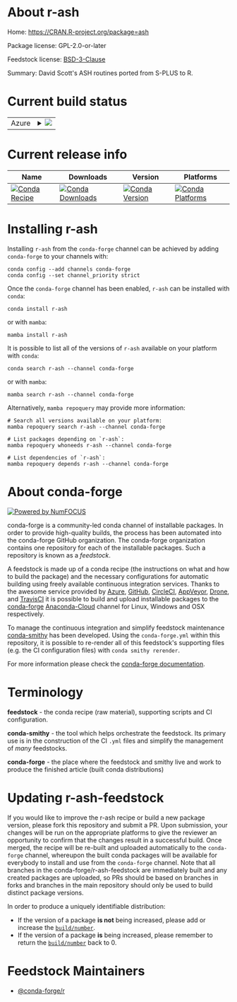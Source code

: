 About r-ash
===========

Home: https://CRAN.R-project.org/package=ash

Package license: GPL-2.0-or-later

Feedstock license: [BSD-3-Clause](https://github.com/conda-forge/r-ash-feedstock/blob/main/LICENSE.txt)

Summary: David Scott's ASH routines ported from S-PLUS to R.

Current build status
====================


<table>
    
  <tr>
    <td>Azure</td>
    <td>
      <details>
        <summary>
          <a href="https://dev.azure.com/conda-forge/feedstock-builds/_build/latest?definitionId=963&branchName=main">
            <img src="https://dev.azure.com/conda-forge/feedstock-builds/_apis/build/status/r-ash-feedstock?branchName=main">
          </a>
        </summary>
        <table>
          <thead><tr><th>Variant</th><th>Status</th></tr></thead>
          <tbody><tr>
              <td>linux_64_r_base4.1</td>
              <td>
                <a href="https://dev.azure.com/conda-forge/feedstock-builds/_build/latest?definitionId=963&branchName=main">
                  <img src="https://dev.azure.com/conda-forge/feedstock-builds/_apis/build/status/r-ash-feedstock?branchName=main&jobName=linux&configuration=linux_64_r_base4.1" alt="variant">
                </a>
              </td>
            </tr><tr>
              <td>linux_64_r_base4.2</td>
              <td>
                <a href="https://dev.azure.com/conda-forge/feedstock-builds/_build/latest?definitionId=963&branchName=main">
                  <img src="https://dev.azure.com/conda-forge/feedstock-builds/_apis/build/status/r-ash-feedstock?branchName=main&jobName=linux&configuration=linux_64_r_base4.2" alt="variant">
                </a>
              </td>
            </tr><tr>
              <td>osx_64_r_base4.1</td>
              <td>
                <a href="https://dev.azure.com/conda-forge/feedstock-builds/_build/latest?definitionId=963&branchName=main">
                  <img src="https://dev.azure.com/conda-forge/feedstock-builds/_apis/build/status/r-ash-feedstock?branchName=main&jobName=osx&configuration=osx_64_r_base4.1" alt="variant">
                </a>
              </td>
            </tr><tr>
              <td>osx_64_r_base4.2</td>
              <td>
                <a href="https://dev.azure.com/conda-forge/feedstock-builds/_build/latest?definitionId=963&branchName=main">
                  <img src="https://dev.azure.com/conda-forge/feedstock-builds/_apis/build/status/r-ash-feedstock?branchName=main&jobName=osx&configuration=osx_64_r_base4.2" alt="variant">
                </a>
              </td>
            </tr><tr>
              <td>win_64</td>
              <td>
                <a href="https://dev.azure.com/conda-forge/feedstock-builds/_build/latest?definitionId=963&branchName=main">
                  <img src="https://dev.azure.com/conda-forge/feedstock-builds/_apis/build/status/r-ash-feedstock?branchName=main&jobName=win&configuration=win_64_" alt="variant">
                </a>
              </td>
            </tr>
          </tbody>
        </table>
      </details>
    </td>
  </tr>
</table>

Current release info
====================

| Name | Downloads | Version | Platforms |
| --- | --- | --- | --- |
| [![Conda Recipe](https://img.shields.io/badge/recipe-r--ash-green.svg)](https://anaconda.org/conda-forge/r-ash) | [![Conda Downloads](https://img.shields.io/conda/dn/conda-forge/r-ash.svg)](https://anaconda.org/conda-forge/r-ash) | [![Conda Version](https://img.shields.io/conda/vn/conda-forge/r-ash.svg)](https://anaconda.org/conda-forge/r-ash) | [![Conda Platforms](https://img.shields.io/conda/pn/conda-forge/r-ash.svg)](https://anaconda.org/conda-forge/r-ash) |

Installing r-ash
================

Installing `r-ash` from the `conda-forge` channel can be achieved by adding `conda-forge` to your channels with:

```
conda config --add channels conda-forge
conda config --set channel_priority strict
```

Once the `conda-forge` channel has been enabled, `r-ash` can be installed with `conda`:

```
conda install r-ash
```

or with `mamba`:

```
mamba install r-ash
```

It is possible to list all of the versions of `r-ash` available on your platform with `conda`:

```
conda search r-ash --channel conda-forge
```

or with `mamba`:

```
mamba search r-ash --channel conda-forge
```

Alternatively, `mamba repoquery` may provide more information:

```
# Search all versions available on your platform:
mamba repoquery search r-ash --channel conda-forge

# List packages depending on `r-ash`:
mamba repoquery whoneeds r-ash --channel conda-forge

# List dependencies of `r-ash`:
mamba repoquery depends r-ash --channel conda-forge
```


About conda-forge
=================

[![Powered by
NumFOCUS](https://img.shields.io/badge/powered%20by-NumFOCUS-orange.svg?style=flat&colorA=E1523D&colorB=007D8A)](https://numfocus.org)

conda-forge is a community-led conda channel of installable packages.
In order to provide high-quality builds, the process has been automated into the
conda-forge GitHub organization. The conda-forge organization contains one repository
for each of the installable packages. Such a repository is known as a *feedstock*.

A feedstock is made up of a conda recipe (the instructions on what and how to build
the package) and the necessary configurations for automatic building using freely
available continuous integration services. Thanks to the awesome service provided by
[Azure](https://azure.microsoft.com/en-us/services/devops/), [GitHub](https://github.com/),
[CircleCI](https://circleci.com/), [AppVeyor](https://www.appveyor.com/),
[Drone](https://cloud.drone.io/welcome), and [TravisCI](https://travis-ci.com/)
it is possible to build and upload installable packages to the
[conda-forge](https://anaconda.org/conda-forge) [Anaconda-Cloud](https://anaconda.org/)
channel for Linux, Windows and OSX respectively.

To manage the continuous integration and simplify feedstock maintenance
[conda-smithy](https://github.com/conda-forge/conda-smithy) has been developed.
Using the ``conda-forge.yml`` within this repository, it is possible to re-render all of
this feedstock's supporting files (e.g. the CI configuration files) with ``conda smithy rerender``.

For more information please check the [conda-forge documentation](https://conda-forge.org/docs/).

Terminology
===========

**feedstock** - the conda recipe (raw material), supporting scripts and CI configuration.

**conda-smithy** - the tool which helps orchestrate the feedstock.
                   Its primary use is in the construction of the CI ``.yml`` files
                   and simplify the management of *many* feedstocks.

**conda-forge** - the place where the feedstock and smithy live and work to
                  produce the finished article (built conda distributions)


Updating r-ash-feedstock
========================

If you would like to improve the r-ash recipe or build a new
package version, please fork this repository and submit a PR. Upon submission,
your changes will be run on the appropriate platforms to give the reviewer an
opportunity to confirm that the changes result in a successful build. Once
merged, the recipe will be re-built and uploaded automatically to the
`conda-forge` channel, whereupon the built conda packages will be available for
everybody to install and use from the `conda-forge` channel.
Note that all branches in the conda-forge/r-ash-feedstock are
immediately built and any created packages are uploaded, so PRs should be based
on branches in forks and branches in the main repository should only be used to
build distinct package versions.

In order to produce a uniquely identifiable distribution:
 * If the version of a package **is not** being increased, please add or increase
   the [``build/number``](https://docs.conda.io/projects/conda-build/en/latest/resources/define-metadata.html#build-number-and-string).
 * If the version of a package **is** being increased, please remember to return
   the [``build/number``](https://docs.conda.io/projects/conda-build/en/latest/resources/define-metadata.html#build-number-and-string)
   back to 0.

Feedstock Maintainers
=====================

* [@conda-forge/r](https://github.com/conda-forge/r/)

